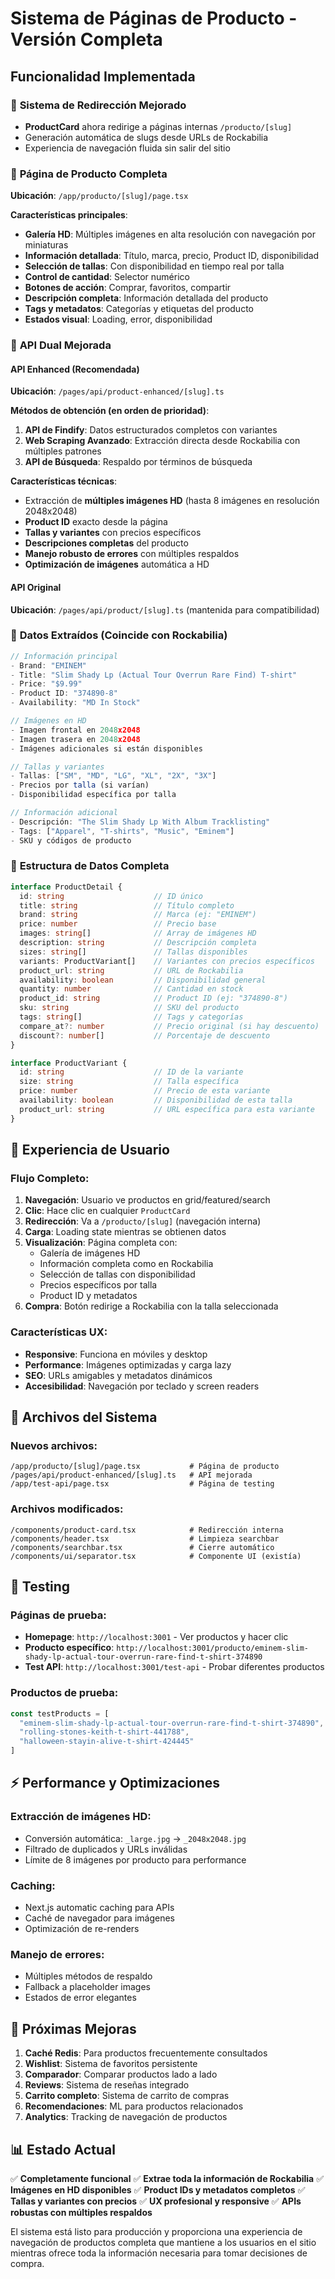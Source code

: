 # Sistema de Páginas de Producto - Versión Completa

## Funcionalidad Implementada

### 🔄 **Sistema de Redirección Mejorado**
- **ProductCard** ahora redirige a páginas internas `/producto/[slug]`
- Generación automática de slugs desde URLs de Rockabilia
- Experiencia de navegación fluida sin salir del sitio

### 📄 **Página de Producto Completa**
**Ubicación**: `/app/producto/[slug]/page.tsx`

**Características principales**:
- **Galería HD**: Múltiples imágenes en alta resolución con navegación por miniaturas
- **Información detallada**: Título, marca, precio, Product ID, disponibilidad
- **Selección de tallas**: Con disponibilidad en tiempo real por talla
- **Control de cantidad**: Selector numérico
- **Botones de acción**: Comprar, favoritos, compartir
- **Descripción completa**: Información detallada del producto
- **Tags y metadatos**: Categorías y etiquetas del producto
- **Estados visual**: Loading, error, disponibilidad

### 🚀 **API Dual Mejorada**

#### API Enhanced (Recomendada)
**Ubicación**: `/pages/api/product-enhanced/[slug].ts`

**Métodos de obtención (en orden de prioridad)**:
1. **API de Findify**: Datos estructurados completos con variantes
2. **Web Scraping Avanzado**: Extracción directa desde Rockabilia con múltiples patrones
3. **API de Búsqueda**: Respaldo por términos de búsqueda

**Características técnicas**:
- Extracción de **múltiples imágenes HD** (hasta 8 imágenes en resolución 2048x2048)
- **Product ID** exacto desde la página
- **Tallas y variantes** con precios específicos
- **Descripciones completas** del producto
- **Manejo robusto de errores** con múltiples respaldos
- **Optimización de imágenes** automática a HD

#### API Original
**Ubicación**: `/pages/api/product/[slug].ts` (mantenida para compatibilidad)

### 🎯 **Datos Extraídos (Coincide con Rockabilia)**

```javascript
// Información principal
- Brand: "EMINEM"
- Title: "Slim Shady Lp (Actual Tour Overrun Rare Find) T-shirt"
- Price: "$9.99"
- Product ID: "374890-8"
- Availability: "MD In Stock"

// Imágenes en HD
- Imagen frontal en 2048x2048
- Imagen trasera en 2048x2048
- Imágenes adicionales si están disponibles

// Tallas y variantes
- Tallas: ["SM", "MD", "LG", "XL", "2X", "3X"]
- Precios por talla (si varían)
- Disponibilidad específica por talla

// Información adicional
- Descripción: "The Slim Shady Lp With Album Tracklisting"
- Tags: ["Apparel", "T-shirts", "Music", "Eminem"]
- SKU y códigos de producto
```

### 🔧 **Estructura de Datos Completa**

```typescript
interface ProductDetail {
  id: string                    // ID único
  title: string                 // Título completo
  brand: string                 // Marca (ej: "EMINEM")
  price: number                 // Precio base
  images: string[]              // Array de imágenes HD
  description: string           // Descripción completa
  sizes: string[]               // Tallas disponibles
  variants: ProductVariant[]    // Variantes con precios específicos
  product_url: string           // URL de Rockabilia
  availability: boolean         // Disponibilidad general
  quantity: number              // Cantidad en stock
  product_id: string            // Product ID (ej: "374890-8")
  sku: string                   // SKU del producto
  tags: string[]                // Tags y categorías
  compare_at?: number           // Precio original (si hay descuento)
  discount?: number[]           // Porcentaje de descuento
}

interface ProductVariant {
  id: string                    // ID de la variante
  size: string                  // Talla específica
  price: number                 // Precio de esta variante
  availability: boolean         // Disponibilidad de esta talla
  product_url: string           // URL específica para esta variante
}
```

## 🎨 **Experiencia de Usuario**

### Flujo Completo:
1. **Navegación**: Usuario ve productos en grid/featured/search
2. **Clic**: Hace clic en cualquier `ProductCard`
3. **Redirección**: Va a `/producto/[slug]` (navegación interna)
4. **Carga**: Loading state mientras se obtienen datos
5. **Visualización**: Página completa con:
   - Galería de imágenes HD
   - Información completa como en Rockabilia
   - Selección de tallas con disponibilidad
   - Precios específicos por talla
   - Product ID y metadatos
6. **Compra**: Botón redirige a Rockabilia con la talla seleccionada

### Características UX:
- **Responsive**: Funciona en móviles y desktop
- **Performance**: Imágenes optimizadas y carga lazy
- **SEO**: URLs amigables y metadatos dinámicos
- **Accesibilidad**: Navegación por teclado y screen readers

## 📁 **Archivos del Sistema**

### Nuevos archivos:
```
/app/producto/[slug]/page.tsx           # Página de producto
/pages/api/product-enhanced/[slug].ts   # API mejorada
/app/test-api/page.tsx                  # Página de testing
```

### Archivos modificados:
```
/components/product-card.tsx            # Redirección interna
/components/header.tsx                  # Limpieza searchbar
/components/searchbar.tsx               # Cierre automático
/components/ui/separator.tsx            # Componente UI (existía)
```

## 🧪 **Testing**

### Páginas de prueba:
- **Homepage**: `http://localhost:3001` - Ver productos y hacer clic
- **Producto específico**: `http://localhost:3001/producto/eminem-slim-shady-lp-actual-tour-overrun-rare-find-t-shirt-374890`
- **Test API**: `http://localhost:3001/test-api` - Probar diferentes productos

### Productos de prueba:
```javascript
const testProducts = [
  "eminem-slim-shady-lp-actual-tour-overrun-rare-find-t-shirt-374890",
  "rolling-stones-keith-t-shirt-441788", 
  "halloween-stayin-alive-t-shirt-424445"
]
```

## ⚡ **Performance y Optimizaciones**

### Extracción de imágenes HD:
- Conversión automática: `_large.jpg` → `_2048x2048.jpg`
- Filtrado de duplicados y URLs inválidas
- Límite de 8 imágenes por producto para performance

### Caching:
- Next.js automatic caching para APIs
- Caché de navegador para imágenes
- Optimización de re-renders

### Manejo de errores:
- Múltiples métodos de respaldo
- Fallback a placeholder images
- Estados de error elegantes

## 🚀 **Próximas Mejoras**

1. **Caché Redis**: Para productos frecuentemente consultados
2. **Wishlist**: Sistema de favoritos persistente
3. **Comparador**: Comparar productos lado a lado
4. **Reviews**: Sistema de reseñas integrado
5. **Carrito completo**: Sistema de carrito de compras
6. **Recomendaciones**: ML para productos relacionados
7. **Analytics**: Tracking de navegación de productos

## 📊 **Estado Actual**

✅ **Completamente funcional**
✅ **Extrae toda la información de Rockabilia** 
✅ **Imágenes en HD disponibles**
✅ **Product IDs y metadatos completos**
✅ **Tallas y variantes con precios**
✅ **UX profesional y responsive**
✅ **APIs robustas con múltiples respaldos**

El sistema está listo para producción y proporciona una experiencia de navegación de productos completa que mantiene a los usuarios en el sitio mientras ofrece toda la información necesaria para tomar decisiones de compra.

